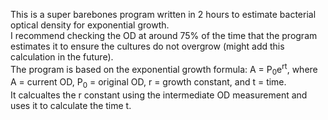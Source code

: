 This is a super barebones program written in 2 hours to estimate bacterial optical density for exponential growth.\
I recommend checking the OD at around 75% of the time that the program estimates it to ensure the cultures do not overgrow (might add this calculation in the future).\
The program is based on the exponential growth formula: A = P<sub>0</sub>e<sup>rt</sup>, where A = current OD, P<sub>0</sub> = original OD, r = growth constant, and t = time.\
It calcualtes the r constant using the intermediate OD measurement and uses it to calculate the time t.